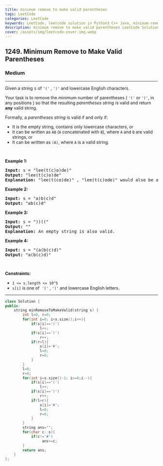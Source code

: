 ```yaml
---
title: minimum remove to make valid parentheses
tags: LeetCode
categories: LeetCode
keywords: LeetCode, leetcode solution in Python3 C++ Java, minimum-remove-to-make-valid-parentheses solution
description: minimum remove to make valid parentheses LeetCode Solution Explained
cover: /assets/img/leetcode-cover-img.webp
---
```





<h2>1249. Minimum Remove to Make Valid Parentheses</h2><h3>Medium</h3><hr><div><p>Given a string <font face="monospace">s</font>&nbsp;of&nbsp;<code>'('</code>&nbsp;,&nbsp;<code>')'</code>&nbsp;and lowercase English characters.&nbsp;</p>

<p>Your task is to remove the minimum number of parentheses (&nbsp;<code>'('</code>&nbsp;or&nbsp;<code>')'</code>,&nbsp;in any positions ) so that the resulting <em>parentheses string</em> is valid and return <strong>any</strong> valid string.</p>

<p>Formally, a <em>parentheses string</em> is valid if and only if:</p>

<ul>
	<li>It is the empty string, contains only lowercase characters, or</li>
	<li>It can be written as&nbsp;<code>AB</code>&nbsp;(<code>A</code>&nbsp;concatenated with&nbsp;<code>B</code>), where&nbsp;<code>A</code>&nbsp;and&nbsp;<code>B</code>&nbsp;are valid strings, or</li>
	<li>It can be written as&nbsp;<code>(A)</code>, where&nbsp;<code>A</code>&nbsp;is a valid string.</li>
</ul>

<p>&nbsp;</p>
<p><strong>Example 1:</strong></p>

<pre><strong>Input:</strong> s = "lee(t(c)o)de)"
<strong>Output:</strong> "lee(t(c)o)de"
<strong>Explanation:</strong> "lee(t(co)de)" , "lee(t(c)ode)" would also be accepted.
</pre>

<p><strong>Example 2:</strong></p>

<pre><strong>Input:</strong> s = "a)b(c)d"
<strong>Output:</strong> "ab(c)d"
</pre>

<p><strong>Example 3:</strong></p>

<pre><strong>Input:</strong> s = "))(("
<strong>Output:</strong> ""
<strong>Explanation:</strong> An empty string is also valid.
</pre>

<p><strong>Example 4:</strong></p>

<pre><strong>Input:</strong> s = "(a(b(c)d)"
<strong>Output:</strong> "a(b(c)d)"
</pre>

<p>&nbsp;</p>
<p><strong>Constraints:</strong></p>

<ul>
	<li><code>1 &lt;= s.length &lt;= 10^5</code></li>
	<li><code>s[i]</code>&nbsp;is one&nbsp;of&nbsp;&nbsp;<code>'('</code> , <code>')'</code> and&nbsp;lowercase English letters<code>.</code></li>
</ul></div>

---




```cpp
class Solution {
public:
    string minRemoveToMakeValid(string s) {
        int l=0, r=0;
        for(int i=0; i<s.size();i++){
            if(s[i]=='(')
                l++;
            if(s[i]==')')
                r++;
            if(r>l){
                s[i]='#';
                l=0;
                r=0;
            }      
        }
        l=0;
        r=0;
        for(int i=s.size()-1; i>=0;i--){
            if(s[i]=='(')
                l++;
            if(s[i]==')')
                r++;
            if(l>r){
                s[i]='#';
                l=0;
                r=0;
            }      
        }
        string ans="";
        for(char c: s){
            if(c!='#')
                 ans+=c;
        }
        return ans;
    }
};
```
